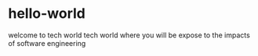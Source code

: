 # hello-world
welcome to tech world
tech world where you will be expose to the impacts of software engineering
